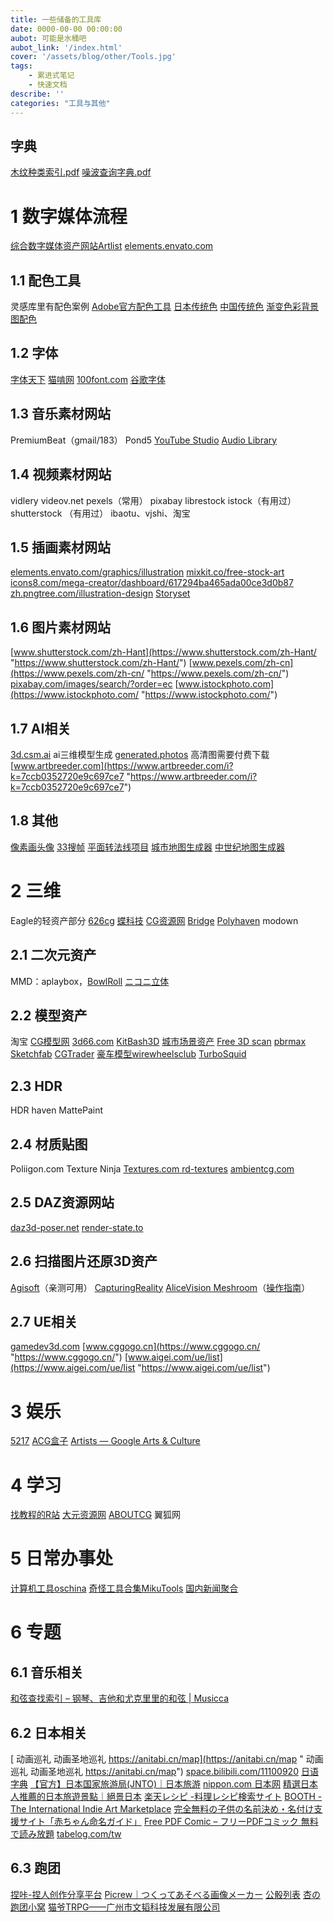 ```yaml
---
title: 一些储备的工具库
date: 0000-00-00 00:00:00
aubot: 可能是水桶吧
aubot_link: '/index.html'
cover: '/assets/blog/other/Tools.jpg'
tags: 
    - 累进式笔记
    - 快速文档
describe: ''
categories: "工具与其他"
---
```

<!-- <div class="links-content-data" style="padding:12px;    justify-content: flex-start;">
    <div class="links-content-data-item"><a href="https://artlist.io/"><div class="card">
        <div class="user-link-image">
            <img src="/assets/blog/other/Toolbar/favicon.ico">
        </div><div class="user-link-info">
            <p style="margin:0">Artlist.io</p>
            <span>各类数字媒体资产</span>
    </div></div></a></div>
    <div class="links-content-data-item"><a href=""><div class="card">
        <div class="user-link-image">
            <img src="/assets/website/bilibili-icon.png">
        </div><div class="user-link-info">
            <p style="margin:0">1234</p>
            <span>123</span>
    </div></div></a></div>
    <div class="links-content-data-item"><a href=""><div class="card">
        <div class="user-link-image">
            <img src="/assets/website/bilibili-icon.png">
        </div><div class="user-link-info">
            <p style="margin:0">1234</p>
            <span>123</span>
    </div></div></a></div>
    <div class="links-content-data-item"><a href=""><div class="card">
        <div class="user-link-image">
            <img src="/assets/website/bilibili-icon.png">
        </div><div class="user-link-info">
            <p style="margin:0">1234</p>
            <span>123</span>
    </div></div></a></div>
</div> -->
## 字典
[木纹种类索引.pdf](/assets/blog/other/Tools/木纹种类索引.pdf)
[噪波查询字典.pdf](/assets/blog/other/Tools/噪波查询字典.pdf)

# 1 数字媒体流程
[综合数字媒体资产网站Artlist](https://artlist.io/ "综合数字媒体资产网站Artlist")
[elements.envato.com](http://elements.envato.com "elements.envato.com")

## 1.1 配色工具

灵感库里有配色案例
[Adobe官方配色工具](https://color.adobe.com/zh/create/color-wheel "Adobe官方配色工具")
[日本传统色](https://tools.miku.ac/japan_colors/ "日本传统色")
[中国传统色](https://tools.miku.ac/china_colors/ "中国传统色")
[渐变色彩背景图配色](https://meshgradient.com/ "渐变色彩背景图配色")

## 1.2 字体
[字体天下](https://www.fonts.net.cn/commercial-free/fonts-zh/tag-heiti-3.html "字体天下")
[猫啃网](https://www.maoken.com/all-fonts "猫啃网")
[100font.com](http://100font.com "100font.com")
[谷歌字体](https://fonts.google.com/ "谷歌字体")

## 1.3 音乐素材网站

PremiumBeat（gmail/183）
Pond5
[YouTube Studio](https://studio.youtube.com/channel/UCXLkx0E7ZmNuZes1mrxpdmQ/music "YouTube Studio")
[Audio Library](https://www.audiolibrary.com.co/ "Audio Library")

## 1.4 视频素材网站

vidlery
videov.net
pexels（常用）
pixabay librestock
istock（有用过）
shutterstock （有用过）
ibaotu、vjshi、淘宝

## 1.5 插画素材网站
[elements.envato.com/graphics/illustration](https://elements.envato.com/graphics/illustration "https://elements.envato.com/graphics/illustration")
[mixkit.co/free-stock-art](https://mixkit.co/free-stock-art/ "https://mixkit.co/free-stock-art/")
[icons8.com/mega-creator/dashboard/617294ba465ada00ce3d0b87](https://icons8.com/mega-creator/dashboard/617294ba465ada00ce3d0b87 "https://icons8.com/mega-creator/dashboard/617294ba465ada00ce3d0b87")
[zh.pngtree.com/illustration-design](https://zh.pngtree.com/illustration-design "https://zh.pngtree.com/illustration-design")
[Storyset  ](https://storyset.com/ "Storyset  ")

## 1.6 图片素材网站
[www.shutterstock.com/zh-Hant](https://www.shutterstock.com/zh-Hant/ "https://www.shutterstock.com/zh-Hant/")
[www.pexels.com/zh-cn](https://www.pexels.com/zh-cn/ "https://www.pexels.com/zh-cn/")
[pixabay.com/images/search/?order=ec](https://pixabay.com/images/search/?order=ec "https://pixabay.com/images/search/?order=ec")
[www.istockphoto.com](https://www.istockphoto.com/ "https://www.istockphoto.com/")

## 1.7 AI相关
[3d.csm.ai](https://3d.csm.ai/ "https://3d.csm.ai/") ai三维模型生成
[generated.photos](https://generated.photos/ "https://generated.photos/") 高清图需要付费下载
[www.artbreeder.com](https://www.artbreeder.com/i?k=7ccb0352720e9c697ce7 "https://www.artbreeder.com/i?k=7ccb0352720e9c697ce7")

## 1.8 其他
[像素画头像](https://pixel-me.tokyo/en/ "像素画头像")
[33搜帧](http://fse.agilestudio.cn/ "33搜帧")
[平面转法线项目](https://github.com/tori29umai0123/Line2Normalmap/tree/main "平面转法线项目")
[城市地图生成器](http://fantasycities.watabou.ru/ "城市地图生成器")
[中世纪地图生成器](https://inkarnate.com/ "中世纪地图生成器")

# 2 三维

Eagle的轻资产部分
[626cg](https://www.626cg.com/ "626cg")
[蝶科技](https://diekeji.com/ "蝶科技")
[CG资源网](https://www.cgown.com/ "CG资源网")
[Bridge](https://quixel.com/megascans/home "Bridge")
[Polyhaven](https://polyhaven.com/ "Polyhaven")
modown

## 2.1 二次元资产

MMD：aplaybox，[BowlRoll](https://bowlroll.net/ "BowlRoll")
[ニコニ立体](https://3d.nicovideo.jp/ "ニコニ立体")

## 2.2 模型资产

淘宝
[CG模型网](https://www.cgmodel.com/ "CG模型网")
[3d66.com](http://3d66.com "3d66.com")
[KitBash3D](KitBash3D "KitBash3D")
[城市场景资产](https://www.photobash.co/kits "城市场景资产")
[Free 3D scan](https://threedscans.com/ "Free 3D scan")
[pbrmax](https://www.pbrmax.cn/ "pbrmax")
[Sketchfab](https://sketchfab.com/feed "Sketchfab")
[CGTrader](https://www.cgtrader.com/ "CGTrader")
[豪车模型wirewheelsclub](https://wirewheelsclub.com/ "豪车模型wirewheelsclub")
[TurboSquid](https://www.turbosquid.com/ "TurboSquid")

## 2.3 HDR

HDR haven
MattePaint

## 2.4 材质贴图

Poliigon.com
Texture Ninja
[Textures.com ](https://www.textures.com/ "Textures.com ")
[rd-textures](https://www.rd-textures.com/ "rd-textures")
[ambientcg.com](https://ambientcg.com/ "ambientcg.com")

## 2.5 DAZ资源网站
[daz3d-poser.net](https://daz3d-poser.net/ "https://daz3d-poser.net/")
[render-state.to](https://render-state.to/ "https://render-state.to/")

## 2.6 扫描图片还原3D资产
[Agisoft](https://www.agisoft.com/ "Agisoft")（亲测可用）
[CapturingReality](https://www.capturingreality.com/ "CapturingReality")
[AliceVision Meshroom](https://alicevision.org/#meshroom "AliceVision Meshroom")（[操作指南](https://meshroom-manual.readthedocs.io/en/latest/index.html "操作指南")）

## 2.7 UE相关
[gamedev3d.com](https://gamedev3d.com/ "https://gamedev3d.com/")
[www.cggogo.cn](https://www.cggogo.cn/ "https://www.cggogo.cn/")
[www.aigei.com/ue/list](https://www.aigei.com/ue/list "https://www.aigei.com/ue/list")

# 3 娱乐
[5217](https://www.xxx5217.com/category/game/ "5217")
[ACG盒子](https://www.acgbox.link/ "ACG盒子")
[Artists — Google Arts & Culture](https://artsandculture.google.com/?hl=en "Artists — Google Arts & Culture")

# 4 学习
[找教程的R站](https://www.btbat.com/ "找教程的R站")
[大元资源网](https://chenwenb.com/ "大元资源网")
[ABOUTCG](https://www.aboutcg.org/ "ABOUTCG")
翼狐网

# 5 日常办事处
[计算机工具oschina](https://tool.oschina.net/ "计算机工具oschina")
[奇怪工具合集MikuTools](https://tools.miku.ac/ "奇怪工具合集MikuTools")
[国内新闻聚合](https://tools.miku.ac/news/ "国内新闻聚合")

# 6 专题

## 6.1 音乐相关
[和弦查找索引 – 钢琴、吉他和尤克里里的和弦 | Musicca](https://www.musicca.com/zh/chord-finder "和弦查找索引 – 钢琴、吉他和尤克里里的和弦 | Musicca")

## 6.2 日本相关
[ 动画巡礼 动画圣地巡礼 https://anitabi.cn/map](https://anitabi.cn/map " 动画巡礼 动画圣地巡礼 https://anitabi.cn/map")
[space.bilibili.com/11100920](https://space.bilibili.com/11100920 "https://space.bilibili.com/11100920")
[日语字典](https://www.japandict.com/ "日语字典")
[【官方】日本国家旅游局(JNTO)｜日本旅游](https://www.japan-travel.cn/ "【官方】日本国家旅游局(JNTO)｜日本旅游")
[nippon.com 日本网](https://www.nippon.com/cn/ "nippon.com 日本网")
[精選日本人推薦的日本旅遊景點｜絕景日本](https://zh-tw.zekkeijapan.com/ "精選日本人推薦的日本旅遊景點｜絕景日本")
[楽天レシピ -料理レシピ検索サイト](https://recipe.rakuten.co.jp/ "楽天レシピ -料理レシピ検索サイト")
[BOOTH - The International Indie Art Marketplace](https://booth.pm/zh-cn "BOOTH - The International Indie Art Marketplace")
[完全無料の子供の名前決め・名付け支援サイト「赤ちゃん命名ガイド」](https://b-name.jp/ "完全無料の子供の名前決め・名付け支援サイト「赤ちゃん命名ガイド」")
[Free PDF Comic – フリーPDFコミック 無料で読み放題](https://freepdfcomic.com/ "Free PDF Comic – フリーPDFコミック 無料で読み放題")
[tabelog.com/tw](https://tabelog.com/tw "https://tabelog.com/tw")

## 6.3 跑团
[捏咔-捏人创作分享平台](https://www.neka.cc/ "捏咔-捏人创作分享平台")
[Picrew｜つくってあそべる画像メーカー](https://picrew.me/ja/ "Picrew｜つくってあそべる画像メーカー")
[公骰列表](https://shimo.im/sheets/9ph6YwVKwKrWgvp6 "公骰列表")
[杏の跑团小窝](http://45.79.87.129/bbs/index.php?board=1772.0 "杏の跑团小窝")
[猫爷TRPG——广州市文韬科技发展有限公司](https://maoyetrpg.com/online "猫爷TRPG——广州市文韬科技发展有限公司")
